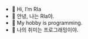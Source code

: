 - 👋 Hi, I’m RIa
- 👋 안녕, 나는 RIa야.
- 👀 My hobby is programming.
- 👀 나의 취미는 프로그래밍이야.

<!---
HappyProgrammingOne/HappyProgrammingOne is a ✨ special ✨ repository because its `README.md` (this file) appears on your GitHub profile.
You can click the Preview link to take a look at your changes.
- 🌱 I’m currently learning ...
- 💞️ I’m looking to collaborate on ...
- 📫 How to reach me ...
--->
